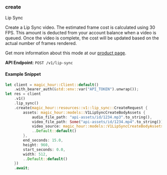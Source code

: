
### create <a name="create"></a>
Lip Sync

Create a Lip Sync video. The estimated frame cost is calculated using 30 FPS. This amount is deducted from your account balance when a video is queued. Once the video is complete, the cost will be updated based on the actual number of frames rendered.
  
Get more information about this mode at our [product page](/products/lip-sync).
  

**API Endpoint**: `POST /v1/lip-sync`

#### Example Snippet

```rust
let client = magic_hour::Client::default()
    .with_bearer_auth(&std::env::var("API_TOKEN").unwrap());
let res = client
    .v1()
    .lip_sync()
    .create(magic_hour::resources::v1::lip_sync::CreateRequest {
        assets: magic_hour::models::V1LipSyncCreateBodyAssets {
            audio_file_path: "api-assets/id/1234.mp3".to_string(),
            video_file_path: Some("api-assets/id/1234.mp4".to_string()),
            video_source: magic_hour::models::V1LipSyncCreateBodyAssetsVideoSourceEnum::File,
            ..Default::default()
        },
        end_seconds: 15.0,
        height: 960,
        start_seconds: 0.0,
        width: 512,
        ..Default::default()
    })
    .await;
```
